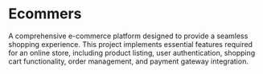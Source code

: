 # Ecommers
A comprehensive e-commerce platform designed to provide a seamless shopping experience. This project implements essential features required for an online store, including product listing, user authentication, shopping cart functionality, order management, and payment gateway integration.
